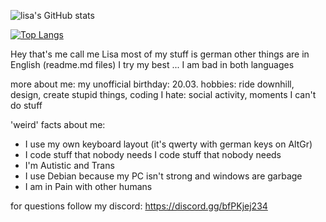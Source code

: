 ![lisa's GitHub stats](https://github-readme-stats.vercel.app/api?username=allstergamer&show_icons=true&theme=synthwave)

[![Top Langs](https://github-readme-stats.vercel.app/api/top-langs/?username=allstergamer&layout=compact&theme=synthwave)](https://github.com/anuraghazra/github-readme-stats)

Hey that's me
call me Lisa
most of my stuff is german
other things are in English (readme.md files)
I try my best ... I am bad in both languages

more about me:
my unofficial birthday: 20.03.
hobbies: ride downhill, design, create stupid things, coding
I hate: social activity, moments I can't do stuff

'weird' facts about me: 
- I use my own keyboard layout (it's  qwerty with german keys on AltGr)
- I code stuff  that nobody needs I code stuff that nobody needs
- I'm Autistic and Trans 
- I use Debian because my PC isn't strong and windows are garbage 
- I am in Pain with other humans

for questions follow my discord:
https://discord.gg/bfPKjej234
